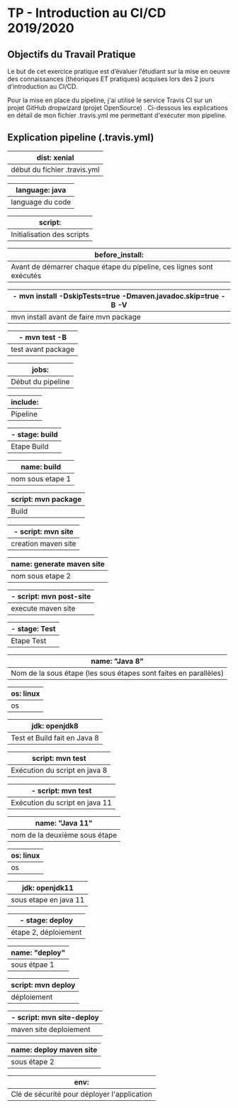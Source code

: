 # TP - Introduction au CI/CD 2019/2020



## Objectifs du Travail Pratique

Le but de cet exercice pratique est d’évaluer l’étudiant sur la mise en oeuvre des connaissances (théoriques ET pratiques) acquises lors des 2 jours d’introduction au CI/CD.

Pour la mise en place du pipeline, j'ai utilisé le service Travis CI sur un projet GitHub dropwizard (projet OpenSource) . Ci-dessous les explications en détail de mon fichier .travis.yml me permettant d'exécuter mon pipeline.



## Explication pipeline (.travis.yml)

| dist: xenial                 |
| ---------------------------- |
| début du fichier .travis.yml |

| language: java   |
| ---------------- |
| language du code |

| script:                    |
| -------------------------- |
| Initialisation des scripts |

| before_install:                                              |
| ------------------------------------------------------------ |
| Avant de démarrer chaque étape du pipeline, ces lignes sont exécutés |

| - mvn install -DskipTests=true -Dmaven.javadoc.skip=true -B -V |
| ------------------------------------------------------------ |
| mvn install avant de faire mvn package                       |

| - mvn test -B      |
| ------------------ |
| test avant package |

| jobs:             |
| ----------------- |
| Début du pipeline |

| include: |
| -------- |
| Pipeline |

| **- stage: build** |
| ------------------ |
| Etape Build        |

| name: build      |
| ---------------- |
| nom sous etape 1 |

| script: mvn package |
| ------------------- |
| Build               |

| - script: mvn site  |
| ------------------- |
| creation maven site |

| name: generate maven site |
| ------------------------- |
| nom sous etape 2          |

| - script: mvn post-site |
| ----------------------- |
| execute maven site      |

| - stage: Test |
| ------------- |
| Etape Test    |

| name: "Java 8"                                               |
| ------------------------------------------------------------ |
| Nom de la sous étape (les sous étapes sont faites en parallèles) |

| os: linux |
| --------- |
| os        |

| jdk: openjdk8                |
| ---------------------------- |
| Test et Build fait en Java 8 |

| script: mvn test              |
| ----------------------------- |
| Exécution du script en java 8 |

| - script: mvn test             |
| ------------------------------ |
| Exécution du script en java 11 |

| name: "Java 11"               |
| ----------------------------- |
| nom de la deuxième sous étape |

| os: linux |
| --------- |
| os        |

| jdk: openjdk11        |
| --------------------- |
| sous etape en java 11 |

| - stage: deploy      |
| -------------------- |
| étape 2, déploiement |

| name: "deploy" |
| -------------- |
| sous étpae 1   |

| script: mvn deploy |
| ------------------ |
| déploiement        |

| - script: mvn site-deploy |
| ------------------------- |
| maven site deploiement    |

| name:  deploy maven site |
| ------------------------ |
| sous étape 2             |

| env:                                        |
| ------------------------------------------- |
| Clé de sécurité pour déployer l'application |

